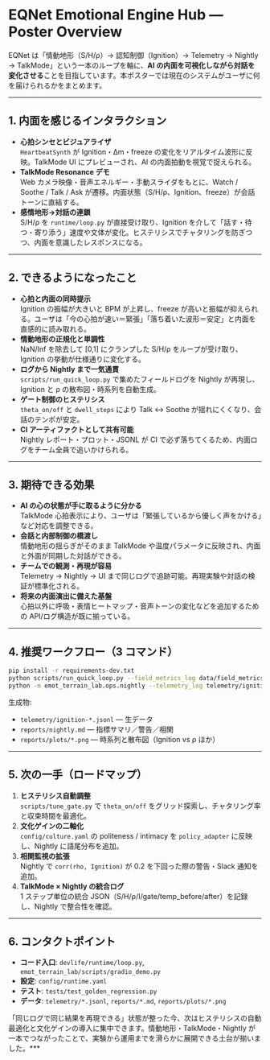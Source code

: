 # EQNet Emotional Engine Hub — Poster Overview

EQNet は「情動地形（S/H/ρ）→ 認知制御（Ignition）→ Telemetry → Nightly → TalkMode」という一本のループを軸に、**AI の内面を可視化しながら対話を変化させる**ことを目指しています。本ポスターでは現在のシステムがユーザに何を届けられるかをまとめます。

---

## 1. 内面を感じるインタラクション
- **心拍シンセとビジュアライザ**  
  `HeartbeatSynth` が Ignition・Δm・freeze の変化をリアルタイム波形に反映。TalkMode UI にプレビューされ、AI の内面拍動を視覚で捉えられる。
- **TalkMode Resonance デモ**  
  Web カメラ映像・音声エネルギー・手動スライダをもとに、Watch / Soothe / Talk / Ask が遷移。内面状態（S/H/ρ、Ignition、freeze）が会話トーンに直結する。
- **感情地形→対話の連鎖**  
  S/H/ρ を `runtime/loop.py` が直接受け取り、Ignition を介して「話す・待つ・寄り添う」速度や文体が変化。ヒステリシスでチャタリングを防ぎつつ、内面を意識したレスポンスになる。

---

## 2. できるようになったこと
- **心拍と内面の同時提示**  
  Ignition の振幅が大きいと BPM が上昇し、freeze が高いと振幅が抑えられる。ユーザは「今の心拍が速い＝緊張」「落ち着いた波形＝安定」と内面を直感的に読み取れる。
- **情動地形の正規化と単調性**  
  NaN/Inf を除去して [0,1] にクランプした S/H/ρ をループが受け取り、Ignition の挙動が仕様通りに変化する。
- **ログから Nightly まで一気通貫**  
  `scripts/run_quick_loop.py` で集めたフィールドログを Nightly が再現し、Ignition と ρ の散布図・時系列を自動生成。
- **ゲート制御のヒステリシス**  
  `theta_on/off` と `dwell_steps` により Talk ↔ Soothe が揺れにくくなり、会話のテンポが安定。
- **CI アーティファクトとして共有可能**  
  Nightly レポート・プロット・JSONL が CI で必ず落ちてくるため、内面ログをチーム全員で追いかけられる。

---

## 3. 期待できる効果
- **AI の心の状態が手に取るように分かる**  
  TalkMode 心拍表示により、ユーザは「緊張しているから優しく声をかける」など対応を調整できる。
- **会話と内部制御の橋渡し**  
  情動地形の揺らぎがそのまま TalkMode や温度パラメータに反映され、内面と外面が同期した対話ができる。
- **チームでの観測・再現が容易**  
  Telemetry → Nightly → UI まで同じログで追跡可能。再現実験や対話の検証が標準化される。
- **将来の内面演出に備えた基盤**  
  心拍以外に呼吸・表情ヒートマップ・音声トーンの変化などを追加するための API/ログ構造が既に揃っている。

---

## 4. 推奨ワークフロー（3 コマンド）
```bash
pip install -r requirements-dev.txt
python scripts/run_quick_loop.py --field_metrics_log data/field_metrics.jsonl --steps 200
python -m emot_terrain_lab.ops.nightly --telemetry_log telemetry/ignition-YYYYMMDD.jsonl
```

生成物:
- `telemetry/ignition-*.jsonl` — 生データ
- `reports/nightly.md` — 指標サマリ／警告／相関
- `reports/plots/*.png` — 時系列と散布図（Ignition vs ρ ほか）

---

## 5. 次の一手（ロードマップ）
1. **ヒステリシス自動調整**  
   `scripts/tune_gate.py` で `theta_on/off` をグリッド探索し、チャタリング率と収束時間を最適化。
2. **文化ゲインの二軸化**  
   `config/culture.yaml` の politeness / intimacy を `policy_adapter` に反映し、Nightly に語尾分布を追加。
3. **相関監視の拡張**  
   Nightly で `corr(rho, Ignition)` が 0.2 を下回った際の警告・Slack 通知を追加。
4. **TalkMode × Nightly の統合ログ**  
   1 ステップ単位の統合 JSON（S/H/ρ/I/gate/temp_before/after）を記録し、Nightly で整合性を確認。

---

## 6. コンタクトポイント
- **コード入口**: `devlife/runtime/loop.py`, `emot_terrain_lab/scripts/gradio_demo.py`
- **設定**: `config/runtime.yaml`
- **テスト**: `tests/test_golden_regression.py`
- **データ**: `telemetry/*.jsonl`, `reports/*.md`, `reports/plots/*.png`

「同じログで同じ結果を再現できる」状態が整った今、次はヒステリシスの自動最適化と文化ゲインの導入に集中できます。情動地形・TalkMode・Nightly が一本でつながったことで、実験から運用までを滑らかに展開できる土台が揃いました。***

